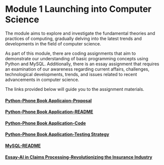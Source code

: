 # Module 1 Launching into Computer Science

The module aims to explore and investigate the fundamental theories and practices of computing, gradually delving into the latest trends and developments in the field of computer science.

As part of this module, there are coding assignments that aim to demonstrate our understanding of basic programming concepts using Python and MySQL. Additionally, there is an essay assignment that requires an examination of our awareness regarding current affairs, challenges, technological developments, trends, and issues related to recent advancements in computer science.

The links provided below will guide you to the assignment materials. 

#### [Python-Phone Book Applicaion-Proposal](https://helenhelene.github.io/eportfolio/pdf/Module01_Python_Proposal.pdf)
#### [Python-Phone Book Application-README](https://helenhelene.github.io/eportfolio/pdf/Module01_Python_README.pdf)
#### [Python-Phone Book Application-Code](https://helenhelene.github.io/eportfolio/pdf/Module01_Python_Code.pdf)
#### [Python-Phone Book Application-Testing Strategy](https://helenhelene.github.io/eportfolio/pdf/Module01_Python_TestingStrategy.pdf)

#### [MySQL-README](https://helenhelene.github.io/eportfolio/pdf/Module01_MySQL_README.pdf)

#### [Essay-AI in Claims Processing-Revolutionizing the Insurance Industry](https://helenhelene.github.io/eportfolio/pdf/Module01_AI_InsurClaims.pdf)



